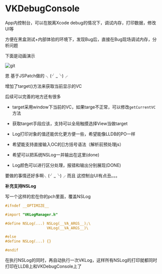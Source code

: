 # VKDebugConsole

App内控制台，可以在脱离Xcode debug的情况下，调试内存，打印数据，修改UI等

方便在黑盒测试+内部体验的环境下，发现Bug后，直接在Bug现场调试内存，分析问题

下面是动画演示

![git](http://ww3.sinaimg.cn/mw690/678c3e91jw1f446h4dso0g20ao0j8jxi.gif)


恩 基于JSPatch做的 ╮(╯_╰)╭

增加了target()方法来获取当前显示的VC

后续可以完善的地方还有很多

- target采用window下当前的VC，如果targe不正常，可以修改`getCurrentVC`方法
- 获取target手段应该，支持可以全局触摸选择View当做target
- Log打印对象的值还能优化更方便一些，希望能像LLDB的PO一样
- 希望能支持直接输入OC的[]方括号语法（解析前预处理js）


- 希望可以把系统NSLog一并输出在这里(done)
- Log颜色可以进行区分处理，报错和输出分别展现(DONE)

要做的事情还好多啊╮(╯_╰)╭
而且 这控制台UI有点丑。。。


__补充支持NSLog__

写一个这样的宏在你的pch里面，覆盖NSLog

```objectivec
#ifndef __OPTIMIZE__

#import "VKLogManager.h"

#define NSLog(...) NSLog(__VA_ARGS__);\
                   VKLog(__VA_ARGS__)\

#else
#define NSLog(...) {}

#endif
```

在执行NSLog的同时，再自动执行一次VKLog，这样所有NSLog的打印就都同时打印在LLDB上和VKDebugConsole上了